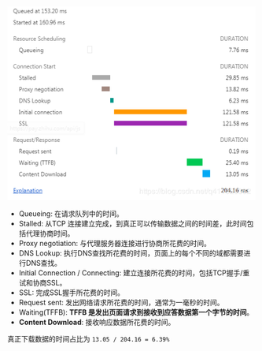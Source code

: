 ![image-20220903002618575](../image/image-20220903002618575.png)

- Queueing: 在请求队列中的时间。
- Stalled: 从TCP 连接建立完成，到真正可以传输数据之间的时间差，此时间包括代理协商时间。
- Proxy negotiation: 与代理服务器连接进行协商所花费的时间。
- DNS Lookup: 执行DNS查找所花费的时间，页面上的每个不同的域都需要进行DNS查找。
- Initial Connection / Connecting: 建立连接所花费的时间，包括TCP握手/重试和协商SSL。
- SSL: 完成SSL握手所花费的时间。
- Request sent: 发出网络请求所花费的时间，通常为一毫秒的时间。
- Waiting(TFFB): **TFFB 是发出页面请求到接收到应答数据第一个字节的时间**。
- **Content Download**: 接收响应数据所花费的时间。

真正下载数据的时间占比为 `13.05 / 204.16 = 6.39%`